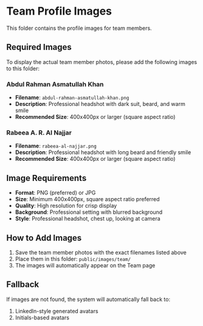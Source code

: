 # Team Profile Images

This folder contains the profile images for team members.

## Required Images

To display the actual team member photos, please add the following images to this folder:

### Abdul Rahman Asmatullah Khan
- **Filename**: `abdul-rahman-asmatullah-khan.png`
- **Description**: Professional headshot with dark suit, beard, and warm smile
- **Recommended Size**: 400x400px or larger (square aspect ratio)

### Rabeea A. R. Al Najjar
- **Filename**: `rabeea-al-najjar.png`
- **Description**: Professional headshot with long beard and friendly smile
- **Recommended Size**: 400x400px or larger (square aspect ratio)

## Image Requirements

- **Format**: PNG (preferred) or JPG
- **Size**: Minimum 400x400px, square aspect ratio preferred
- **Quality**: High resolution for crisp display
- **Background**: Professional setting with blurred background
- **Style**: Professional headshot, chest up, looking at camera

## How to Add Images

1. Save the team member photos with the exact filenames listed above
2. Place them in this folder: `public/images/team/`
3. The images will automatically appear on the Team page

## Fallback

If images are not found, the system will automatically fall back to:
1. LinkedIn-style generated avatars
2. Initials-based avatars
